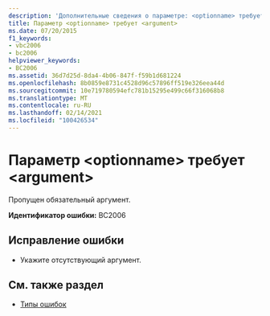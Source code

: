 ```yaml
---
description: 'Дополнительные сведения о параметре: <optionname> требуется <argument>'
title: Параметр <optionname> требует <argument>
ms.date: 07/20/2015
f1_keywords:
- vbc2006
- bc2006
helpviewer_keywords:
- BC2006
ms.assetid: 36d7d25d-8da4-4b06-847f-f59b1d681224
ms.openlocfilehash: 8b0859e8731c4528d96c57896ff519e326eea44d
ms.sourcegitcommit: 10e719780594efc781b15295e499c66f316068b8
ms.translationtype: MT
ms.contentlocale: ru-RU
ms.lasthandoff: 02/14/2021
ms.locfileid: "100426534"
---
```

# <a name="option-optionname-requires-argument"></a>Параметр \<optionname> требует \<argument>

Пропущен обязательный аргумент.  
  
 **Идентификатор ошибки:** BC2006  
  
## <a name="to-correct-this-error"></a>Исправление ошибки  
  
- Укажите отсутствующий аргумент.  
  
## <a name="see-also"></a>См. также раздел

- [Типы ошибок](../programming-guide/language-features/error-types.md)
